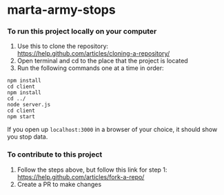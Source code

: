 # marta-army-stops

### To run this project locally on your computer

1. Use this to clone the repository: https://help.github.com/articles/cloning-a-repository/
2. Open terminal and cd to the place that the project is located
3. Run the following commands one at a time in order:
```
npm install
cd client
npm install
cd ../
node server.js
cd client
npm start

```
If you open up ``` localhost:3000 ``` in a browser of your choice, it should show you stop data.

### To contribute to this project
1. Follow the steps above, but follow this link for step 1: https://help.github.com/articles/fork-a-repo/
2. Create a PR to make changes
